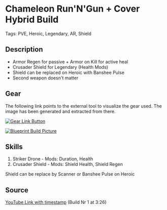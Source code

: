 # Chameleon Run'N'Gun + Cover Hybrid Build

Tags: PVE, Heroic, Legendary, AR, Shield

## Description

* Armor Regen for passive + Armor on Kill for active heal
* Crusader Shield for Legendary (Health Mods)
* Shield can be replaced on Heroic with Banshee Pulse
* Second weapon doesn't matter

## Gear

The following link points to the external tool to visualize the gear used.
The image has been generated and extracted from there.

[![Gear Link Button]({{site.baseurl}}/assets/images/gear-button.png)](https://mxswat.github.io/mx-division-builds/#/IwdgtATGDMbJYAMSXMQLgCwDZVwcMLGqusFFLPFJpnmutABwKxQkdJZswKcfoIyCHSr16jfNACccGXEzxgmZMvakIEYmCbIArJGSZY09Q3K594fhOxA)

[![Blueprint Build Picture]({{site.baseurl}}/assets/images/Chameleon-AR-RunNGun-Cover-Hybrid-Build.png)]({{site.baseurl}}/assets/images/Chameleon-AR-RunNGun-Cover-Hybrid-Build.png)

## Skills

1. Striker Drone - Mods: Duration, Health
2. Crusader Shield - Mods: Shield Health, Shield Regen

Shield can be replace by Scanner or Banshee Pulse on Heroic

## Source

[YouTube Link with timestamp](https://youtu.be/3X3eUDQSIlA?t=206) (Build Nr 1 at 3:26)
